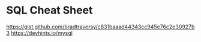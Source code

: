 # SQL Cheat Sheet

https://gist.github.com/bradtraversy/c831baaad44343cc945e76c2e30927b3
https://devhints.io/mysql

